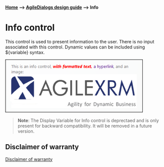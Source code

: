 __[Home](/) --> [AgileDialogs design guide](/guides/AgileDialogs-DesignGuide.md) --> Info__

# Info control

This control is used to present information to the user. There is no input
associated with this control. Dynamic values can be included using
${variable} syntax.

![](../media/AgileDialogsDesignGuide/Info_01.png)

> __Note__: The Display Variable for Info control is deprectaed and is only present for
backward compatibility. It will be removed in a future version.

## Disclaimer of warranty

[Disclaimer of warranty](DisclaimerOfWarranty.md)
